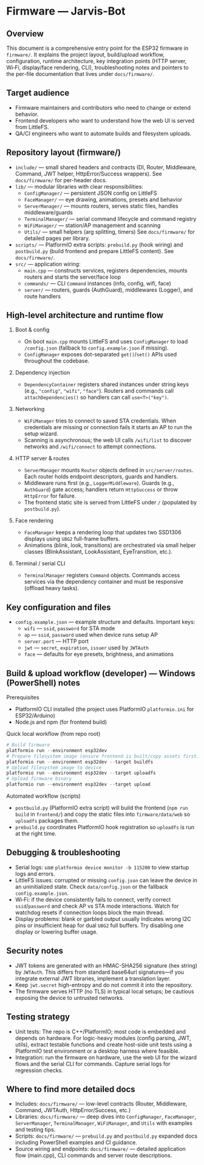 Firmware — Jarvis-Bot
=====================

Overview
--------
This document is a comprehensive entry point for the ESP32 firmware in `firmware/`. It explains the project layout, build/upload workflow, configuration, runtime architecture, key integration points (HTTP server, Wi‑Fi, display/face rendering, CLI), troubleshooting notes and pointers to the per-file documentation that lives under `docs/firmware/`.

Target audience
---------------
- Firmware maintainers and contributors who need to change or extend behavior.
- Frontend developers who want to understand how the web UI is served from LittleFS.
- QA/CI engineers who want to automate builds and filesystem uploads.

Repository layout (firmware/)
----------------------------
- `include/` — small shared headers and contracts (DI, Router, Middleware, Command, JWT helper, HttpError/Success wrappers). See `docs/firmware/` for per-header docs.
- `lib/` — modular libraries with clear responsibilities:
  - `ConfigManager/` — persistent JSON config on LittleFS
  - `FaceManager/` — eye drawing, animations, presets and behavior
  - `ServerManager/` — mounts routers, serves static files, handles middleware/guards
  - `TerminalManager/` — serial command lifecycle and command registry
  - `WiFiManager/` — station/AP management and scanning
  - `Utils/` — small helpers (arg splitting, timers)
  See `docs/firmware/` for detailed pages per library.
- `scripts/` — PlatformIO extra scripts: `prebuild.py` (hook wiring) and `postbuild.py` (build frontend and prepare LittleFS content). See `docs/firmware/`.
- `src/` — application wiring:
  - `main.cpp` — constructs services, registers dependencies, mounts routers and starts the server/face loop
  - `commands/` — CLI `Command` instances (info, config, wifi, face)
  - `server/` — routers, guards (AuthGuard), middlewares (Logger), and route handlers

High-level architecture and runtime flow
----------------------------------------
1. Boot & config
	- On boot `main.cpp` mounts LittleFS and uses `ConfigManager` to load `/config.json` (fallback to `config.example.json` if missing).
	- `ConfigManager` exposes dot-separated `get()`/`set()` APIs used throughout the codebase.

2. Dependency injection
	- `DependencyContainer` registers shared instances under string keys (e.g., `"config"`, `"wifi"`, `"face"`). Routers and commands call `attachDependencies()` so handlers can call `use<T>("key")`.

3. Networking
	- `WiFiManager` tries to connect to saved STA credentials. When credentials are missing or connection fails it starts an AP to run the setup wizard.
	- Scanning is asynchronous; the web UI calls `/wifi/list` to discover networks and `/wifi/connect` to attempt connections.

4. HTTP server & routes
	- `ServerManager` mounts `Router` objects defined in `src/server/routes`. Each router holds endpoint descriptors, guards and handlers.
	- Middleware runs first (e.g., `LoggerMiddleware`). Guards (e.g., `AuthGuard`) gate access; handlers return `HttpSuccess` or throw `HttpError` for failure.
	- The frontend static site is served from LittleFS under `/` (populated by `postbuild.py`).

5. Face rendering
	- `FaceManager` keeps a rendering loop that updates two SSD1306 displays using `U8G2` full-frame buffers.
	- Animations (blink, look, transitions) are orchestrated via small helper classes (BlinkAssistant, LookAssistant, EyeTransition, etc.).

6. Terminal / serial CLI
	- `TerminalManager` registers `Command` objects. Commands access services via the dependency container and must be responsive (offload heavy tasks).

Key configuration and files
---------------------------
- `config.example.json` — example structure and defaults. Important keys:
  - `wifi` — `ssid`, `password` for STA mode
  - `ap` — `ssid`, `password` used when device runs setup AP
  - `server.port` — HTTP port
  - `jwt` — `secret`, `expiration`, `issuer` used by `JWTAuth`
  - `face` — defaults for eye presets, brightness, and animations

Build & upload workflow (developer) — Windows (PowerShell) notes
---------------------------------------------------------------
Prerequisites
- PlatformIO CLI installed (the project uses PlatformIO `platformio.ini` for ESP32/Arduino)
- Node.js and npm (for frontend build)

Quick local workflow (from repo root)

```powershell
# Build firmware
platformio run --environment esp32dev
# Prepare filesystem image (ensure frontend is built/copy assets first)
platformio run --environment esp32dev --target buildfs
# Upload filesystem image to device
platformio run --environment esp32dev --target uploadfs
# Upload firmware binary
platformio run --environment esp32dev --target upload
```

Automated workflow (scripts)
- `postbuild.py` (PlatformIO extra script) will build the frontend (`npm run build` in `frontend/`) and copy the static files into `firmware/data/web` so `uploadfs` packages them.
- `prebuild.py` coordinates PlatformIO hook registration so `uploadfs` is run at the right time.

Debugging & troubleshooting
---------------------------
- Serial logs: use `platformio device monitor -b 115200` to view startup logs and errors.
- LittleFS issues: corrupted or missing `config.json` can leave the device in an uninitialized state. Check `data/config.json` or the fallback `config.example.json`.
- Wi‑Fi: if the device consistently fails to connect, verify correct `ssid`/`password` and check AP vs STA mode interactions. Watch for watchdog resets if connection loops block the main thread.
- Display problems: blank or garbled output usually indicates wrong I2C pins or insufficient heap for dual `U8G2` full buffers. Try disabling one display or lowering buffer usage.

Security notes
--------------
- JWT tokens are generated with an HMAC-SHA256 signature (hex string) by `JWTAuth`. This differs from standard base64url signatures—if you integrate external JWT libraries, implement a translation layer.
- Keep `jwt.secret` high-entropy and do not commit it into the repository.
- The firmware serves HTTP (no TLS) in typical local setups; be cautious exposing the device to untrusted networks.

Testing strategy
----------------
- Unit tests: The repo is C++/PlatformIO; most code is embedded and depends on hardware. For logic-heavy modules (config parsing, JWT, utils), extract testable functions and create host-side unit tests using a PlatformIO test environment or a desktop harness where feasible.
- Integration: run the firmware on hardware, use the web UI for the wizard flows and the serial CLI for commands. Capture serial logs for regression checks.

Where to find more detailed docs
--------------------------------
- Includes: `docs/firmware/` — low-level contracts (Router, Middleware, Command, JWTAuth, HttpError/Success, etc.)
- Libraries: `docs/firmware/` — deep dives into `ConfigManager`, `FaceManager`, `ServerManager`, `TerminalManager`, `WiFiManager`, and `Utils` with examples and testing tips.
- Scripts: `docs/firmware/` — `prebuild.py` and `postbuild.py` expanded docs including PowerShell examples and CI guidance.
- Source wiring and endpoints: `docs/firmware/` — detailed application flow (main.cpp), CLI commands and server route descriptions.

